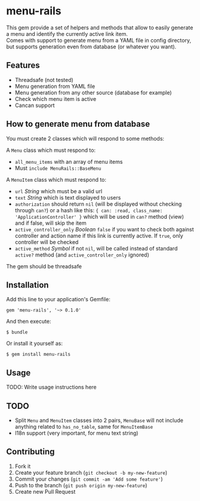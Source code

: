 # menu-rails

This gem provide a set of helpers and methods that allow to easily generate a menu and identify
the currently active link item.  
Comes with support to generate menu from a YAML file in config directory, but supports generation
even from database (or whatever you want).

## Features

- Threadsafe (not tested)
- Menu generation from YAML file
- Menu generation from any other source (database for example)
- Check which menu item is active
- Cancan support

## How to generate menu from database

You must create 2 classes which will respond to some methods:

A `Menu` class which must respond to:

- `all_menu_items` with an array of menu items
- Must `include MenuRails::BaseMenu`

A `MenuItem` class which must respond to:

- `url` *String* which must be a valid url
- `text` *String* which is text displayed to users
- `authorization` should return `nil` (will be displayed without checking through `can?`) or a hash like this:
  `{ can: :read, class_name: 'ApplicationController' }` which will be used in `can?` method (view) and if false, will skip the item
- `active_controller_only` *Boolean* `false` if you want to check both against controller and action name if this link is currently active. If `true`, only controller will be checked
- `active_method` *Symbol* if not `nil`, will be called instead of standard `active?` method (and `active_controller_only` ignored)

The gem should be threadsafe

## Installation

Add this line to your application's Gemfile:

    gem 'menu-rails', '~> 0.1.0'

And then execute:

    $ bundle

Or install it yourself as:

    $ gem install menu-rails

## Usage

TODO: Write usage instructions here

## TODO

- Split `Menu` and `MenuItem` classes into 2 pairs, `MenuBase` will not include anything related to `has_no_table`, same for `MenuItemBase`
- I18n support (very important, for menu text string)

## Contributing

1. Fork it
2. Create your feature branch (`git checkout -b my-new-feature`)
3. Commit your changes (`git commit -am 'Add some feature'`)
4. Push to the branch (`git push origin my-new-feature`)
5. Create new Pull Request
